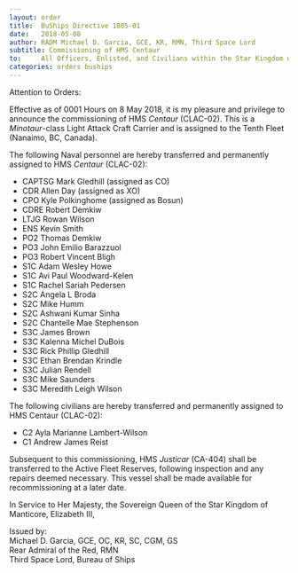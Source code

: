 ```yaml
---
layout: order
title:  BuShips Directive 1805-01
date:   2018-05-08
author: RADM Michael D. Garcia, GCE, KR, RMN, Third Space Lord
subtitle: Commissioning of HMS Centaur
to:     All Officers, Enlisted, and Civilians within the Star Kingdom of Manticore, as well as those Allied with Her Majesty, the Sovereign Queen, Elizabeth III. 
categories: orders buships
---
```


Attention to Orders:

Effective as of 0001 Hours on 8 May 2018, it is my pleasure and privilege to announce the commissioning of HMS *Centaur* (CLAC-02). This is a *Minotaur*-class Light Attack Craft Carrier and is assigned to the Tenth Fleet (Nanaimo, BC, Canada).

The following Naval personnel are hereby transferred and permanently assigned to HMS *Centaur* (CLAC-02):

*    CAPTSG Mark Gledhill (assigned as CO)
*    CDR Allen Day (assigned as XO)
*    CPO Kyle Polkinghome (assigned as Bosun)
*    CDRE Robert Demkiw
*    LTJG Rowan Wilson
*    ENS Kevin Smith
*    PO2 Thomas Demkiw
*    PO3 John Emilio Barazzuol
*    PO3 Robert Vincent Bligh
*    S1C Adam Wesley Howe
*    S1C Avi Paul Woodward-Kelen
*    S1C Rachel Sariah Pedersen
*    S2C Angela L Broda
*    S2C Mike Humm
*    S2C Ashwani Kumar Sinha
*    S2C Chantelle Mae Stephenson
*    S3C James Brown
*    S3C Kalenna Michel DuBois
*    S3C Rick Phillip Gledhill
*    S3C Ethan Brendan Krindle
*    S3C Julian Rendell
*    S3C Mike Saunders
*    S3C Meredith Leigh Wilson

The following civilians are hereby transferred and permanently assigned to HMS Centaur (CLAC-02):

*    C2 Ayla Marianne Lambert-Wilson
*    C1 Andrew James Reist

Subsequent to this commissioning, HMS *Justicar* (CA-404) shall be transferred to the Active Fleet Reserves, following inspection and any repairs deemed necessary. This vessel shall be made available for recommissioning at a later date.

In Service to Her Majesty, the Sovereign Queen of the Star Kingdom of Manticore, Elizabeth III,

Issued by:  
Michael D. Garcia, GCE, OC, KR, SC, CGM, GS  
Rear Admiral of the Red, RMN  
Third Space Lord, Bureau of Ships